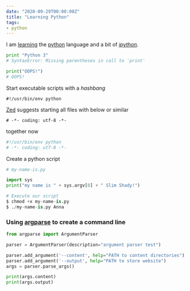 ```yaml
---
date: "2020-09-29T00:00:00Z"
title: "Learning Python"
tags:
- python
---
```


I am [learning](http://pymbook.readthedocs.org/en/py3/) the [python](http://python.org) language and a bit of *[ipython](http://ipython.org)*.

``` python
print "Python 3"
# SyntaxError: Missing parentheses in call to 'print'

print("OOPS!")
# OOPS!
```

Start executable scripts with a *hashbang*

`#!/usr/bin/env python`

[Zed]() suggests starting all files with below or similar

`# -*- coding: utf-8 -*-`

together now

``` python
#!/usr/bin/env python
# -*- coding: utf-8 -*-
```

Create a python script

``` python
# my-name-is.py

import sys
print("my name is " + sys.argv[0] + " Slim Shady!")

# Execute our script
$ chmod +x my-name-is.py
$ ./my-name-is.py Anna
```

### Using [argparse](https://docs.python.org/3/library/argparse.html) to create a command line

``` python
from argparse import ArgumentParser

parser = ArgumentParser(description="argument parser test")

parser.add_argument('--content', help="PATH to content directories")
parser.add_argument('--output', help="PATH to store website")
args = parser.parse_args()

print(args.content)
print(args.output)
```
